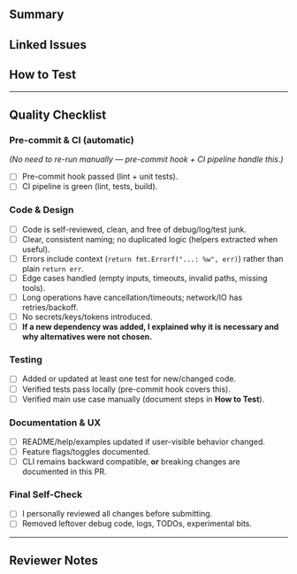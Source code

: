 <!--
Use this if you're new to the repo, the tooling, or the app's domain.
It's a teaching checklist: follow it step-by-step.
Title: <type>(<scope>): <summary>
-->

## Summary

<!-- What does this PR do and why? 1–3 sentences -->

## Linked Issues

<!-- If any -->

## How to Test

<!--
Step-by-step instructions for a reviewer to verify the changes.
Be explicit: commands to run, expected output, etc.
-->

---

## Quality Checklist

### Pre-commit & CI (automatic)

_(No need to re-run manually — pre-commit hook + CI pipeline handle this.)_

- [ ] Pre-commit hook passed (lint + unit tests).
- [ ] CI pipeline is green (lint, tests, build).

### Code & Design

- [ ] Code is self-reviewed, clean, and free of debug/log/test junk.
- [ ] Clear, consistent naming; no duplicated logic (helpers extracted when useful).
- [ ] Errors include context (`return fmt.Errorf("...: %w", err)`) rather than plain `return err`.
- [ ] Edge cases handled (empty inputs, timeouts, invalid paths, missing tools).
- [ ] Long operations have cancellation/timeouts; network/IO has retries/backoff.
- [ ] No secrets/keys/tokens introduced.
- [ ] **If a new dependency was added, I explained why it is necessary and why alternatives were not chosen.**

### Testing

- [ ] Added or updated at least one test for new/changed code.
- [ ] Verified tests pass locally (pre-commit hook covers this).
- [ ] Verified main use case manually (document steps in **How to Test**).

### Documentation & UX

- [ ] README/help/examples updated if user-visible behavior changed.
- [ ] Feature flags/toggles documented.
- [ ] CLI remains backward compatible, **or** breaking changes are documented in this PR.

### Final Self-Check

- [ ] I personally reviewed all changes before submitting.
- [ ] Removed leftover debug code, logs, TODOs, experimental bits.

---

## Reviewer Notes

<!-- Notes for the reviewer -->

